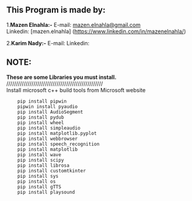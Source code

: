 This Program is made by:
---------------
1.**Mazen Elnahla:-**
	E-mail: mazen.elnahla@gmail.com  
	Linkedin: [mazen.elnahla] (https://www.linkedin.com/in/mazenelnahla/)  

2.**Karim Nady:-**
	E-mail: 
	Linkedin: 

NOTE:
---------------
**These are some Libraries you must install.**
//////////////////////////////////////////////////  
Install microsoft c++ build tools from Microsoft website  

		pip install pipwin  
		pipwin install pyaudio  
		pip install AudioSegment  
		pip install pydub  
		pip install wheel  
		pip install simpleaudio  
		pip install matplotlib.pyplot  
		pip install webbrowser  
		pip install speech_recognition  
		pip install matplotlib  
		pip install wave  
		pip install scipy  
		pip install librosa  
		pip install customtkinter  
		pip install sys  
		pip install os  
		pip install gTTS  
		pip install playsound  
